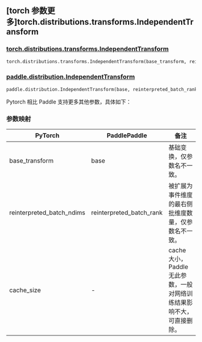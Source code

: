 ## [torch 参数更多]torch.distributions.transforms.IndependentTransform

### [torch.distributions.transforms.IndependentTransform](https://pytorch.org/docs/stable/distributions.html#torch.distributions.transforms.IndependentTransform)

```python
torch.distributions.transforms.IndependentTransform(base_transform, reinterpreted_batch_ndims, cache_size=0)
```

### [paddle.distribution.IndependentTransform](https://www.paddlepaddle.org.cn/documentation/docs/zh/develop/api/paddle/distribution/IndependentTransform_cn.html)

```python
paddle.distribution.IndependentTransform(base, reinterpreted_batch_rank)
```

Pytorch 相比 Paddle 支持更多其他参数，具体如下：

### 参数映射

| PyTorch                   | PaddlePaddle             | 备注                                                 |
| ------------------------- | ------------------------ | ---------------------------------------------------- |
| base_transform            | base                     | 基础变换，仅参数名不一致。                           |
| reinterpreted_batch_ndims | reinterpreted_batch_rank | 被扩展为事件维度的最右侧批维度数量，仅参数名不一致。 |
| cache_size                | -                        | cache 大小，Paddle 无此参数，一般对网络训练结果影响不大，可直接删除。   |
